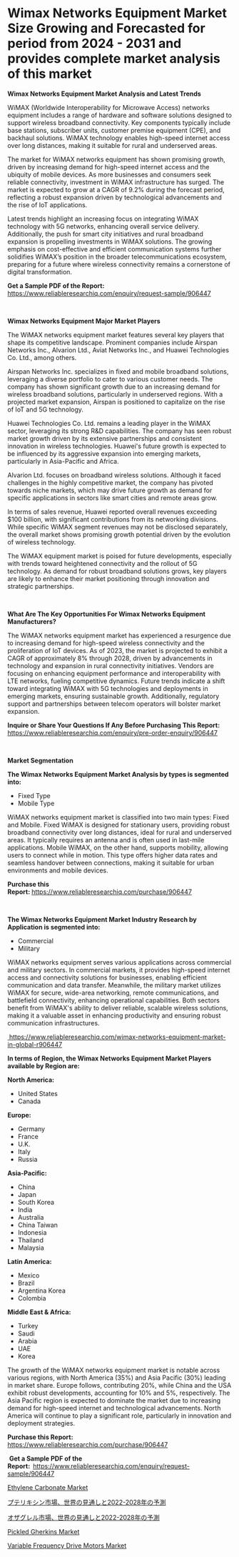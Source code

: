 <p><h1>Wimax Networks Equipment Market Size Growing and Forecasted for period from 2024 - 2031 and provides complete market analysis of this market</h1></p><p><strong>Wimax Networks Equipment Market Analysis and Latest Trends</strong></p>
<p><p>WiMAX (Worldwide Interoperability for Microwave Access) networks equipment includes a range of hardware and software solutions designed to support wireless broadband connectivity. Key components typically include base stations, subscriber units, customer premise equipment (CPE), and backhaul solutions. WiMAX technology enables high-speed internet access over long distances, making it suitable for rural and underserved areas.</p><p>The market for WiMAX networks equipment has shown promising growth, driven by increasing demand for high-speed internet access and the ubiquity of mobile devices. As more businesses and consumers seek reliable connectivity, investment in WiMAX infrastructure has surged. The market is expected to grow at a CAGR of 9.2% during the forecast period, reflecting a robust expansion driven by technological advancements and the rise of IoT applications.</p><p>Latest trends highlight an increasing focus on integrating WiMAX technology with 5G networks, enhancing overall service delivery. Additionally, the push for smart city initiatives and rural broadband expansion is propelling investments in WiMAX solutions. The growing emphasis on cost-effective and efficient communication systems further solidifies WiMAX’s position in the broader telecommunications ecosystem, preparing for a future where wireless connectivity remains a cornerstone of digital transformation.</p></p>
<p><strong>Get a Sample PDF of the Report:&nbsp;</strong> <a href="https://www.reliableresearchiq.com/enquiry/request-sample/906447">https://www.reliableresearchiq.com/enquiry/request-sample/906447</a></p>
<p>&nbsp;</p>
<p><strong>Wimax Networks Equipment Major Market Players</strong></p>
<p><p>The WiMAX networks equipment market features several key players that shape its competitive landscape. Prominent companies include Airspan Networks Inc., Alvarion Ltd., Aviat Networks Inc., and Huawei Technologies Co. Ltd., among others.</p><p>Airspan Networks Inc. specializes in fixed and mobile broadband solutions, leveraging a diverse portfolio to cater to various customer needs. The company has shown significant growth due to an increasing demand for wireless broadband solutions, particularly in underserved regions. With a projected market expansion, Airspan is positioned to capitalize on the rise of IoT and 5G technology.</p><p>Huawei Technologies Co. Ltd. remains a leading player in the WiMAX sector, leveraging its strong R&D capabilities. The company has seen robust market growth driven by its extensive partnerships and consistent innovation in wireless technologies. Huawei's future growth is expected to be influenced by its aggressive expansion into emerging markets, particularly in Asia-Pacific and Africa.</p><p>Alvarion Ltd. focuses on broadband wireless solutions. Although it faced challenges in the highly competitive market, the company has pivoted towards niche markets, which may drive future growth as demand for specific applications in sectors like smart cities and remote areas grow.</p><p>In terms of sales revenue, Huawei reported overall revenues exceeding $100 billion, with significant contributions from its networking divisions. While specific WiMAX segment revenues may not be disclosed separately, the overall market shows promising growth potential driven by the evolution of wireless technology. </p><p>The WiMAX equipment market is poised for future developments, especially with trends toward heightened connectivity and the rollout of 5G technology. As demand for robust broadband solutions grows, key players are likely to enhance their market positioning through innovation and strategic partnerships.</p></p>
<p>&nbsp;</p>
<p><strong>What Are The Key Opportunities For Wimax Networks Equipment Manufacturers?</strong></p>
<p><p>The WiMAX networks equipment market has experienced a resurgence due to increasing demand for high-speed wireless connectivity and the proliferation of IoT devices. As of 2023, the market is projected to exhibit a CAGR of approximately 8% through 2028, driven by advancements in technology and expansion in rural connectivity initiatives. Vendors are focusing on enhancing equipment performance and interoperability with LTE networks, fueling competitive dynamics. Future trends indicate a shift toward integrating WiMAX with 5G technologies and deployments in emerging markets, ensuring sustainable growth. Additionally, regulatory support and partnerships between telecom operators will bolster market expansion.</p></p>
<p><strong>Inquire or Share Your Questions If Any Before Purchasing This Report:</strong> <a href="https://www.reliableresearchiq.com/enquiry/pre-order-enquiry/906447">https://www.reliableresearchiq.com/enquiry/pre-order-enquiry/906447</a></p>
<p>&nbsp;</p>
<p><strong>Market Segmentation</strong></p>
<p><strong>The Wimax Networks Equipment Market Analysis by types is segmented into:</strong></p>
<p><ul><li>Fixed Type</li><li>Mobile Type</li></ul></p>
<p><p>WiMAX networks equipment market is classified into two main types: Fixed and Mobile. Fixed WiMAX is designed for stationary users, providing robust broadband connectivity over long distances, ideal for rural and underserved areas. It typically requires an antenna and is often used in last-mile applications. Mobile WiMAX, on the other hand, supports mobility, allowing users to connect while in motion. This type offers higher data rates and seamless handover between connections, making it suitable for urban environments and mobile devices.</p></p>
<p><strong>Purchase this Report:&nbsp;</strong><a href="https://www.reliableresearchiq.com/purchase/906447">https://www.reliableresearchiq.com/purchase/906447</a></p>
<p>&nbsp;</p>
<p><strong>The Wimax Networks Equipment Market Industry Research by Application is segmented into:</strong></p>
<p><ul><li>Commercial</li><li>Military</li></ul></p>
<p><p>WiMAX networks equipment serves various applications across commercial and military sectors. In commercial markets, it provides high-speed internet access and connectivity solutions for businesses, enabling efficient communication and data transfer. Meanwhile, the military market utilizes WiMAX for secure, wide-area networking, remote communications, and battlefield connectivity, enhancing operational capabilities. Both sectors benefit from WiMAX's ability to deliver reliable, scalable wireless solutions, making it a valuable asset in enhancing productivity and ensuring robust communication infrastructures.</p></p>
<p><a href="https://www.reliableresearchiq.com/wimax-networks-equipment-market-in-global-r906447">&nbsp;https://www.reliableresearchiq.com/wimax-networks-equipment-market-in-global-r906447</a></p>
<p><strong>In terms of Region, the Wimax Networks Equipment Market Players available by Region are:</strong></p>
<p>
    <p> <strong> North America: </strong>
        <ul>
            <li>United States</li>
            <li>Canada</li>
        </ul>
        </p> 
    <p> <strong> Europe: </strong>
        <ul>
            <li>Germany</li>
            <li>France</li>
            <li>U.K.</li>
            <li>Italy</li>
            <li>Russia</li>
        </ul>
        </p> 
    <p> <strong> Asia-Pacific: </strong>
        <ul>
            <li>China</li>
            <li>Japan</li>
            <li>South Korea</li>
            <li>India</li>
            <li>Australia</li>
            <li>China Taiwan</li>
            <li>Indonesia</li>
            <li>Thailand</li>
            <li>Malaysia</li>
        </ul>
        </p> 
    <p> <strong> Latin America: </strong>
        <ul>
            <li>Mexico</li>
            <li>Brazil</li>
            <li>Argentina Korea</li>
            <li>Colombia</li>
        </ul>
        </p> 
    <p> <strong> Middle East & Africa: </strong>
        <ul>
            <li>Turkey</li>
            <li>Saudi</li>
            <li>Arabia</li>
            <li>UAE</li>
            <li>Korea</li>
        </ul>
    </p>
    </p>
<p><p>The growth of the WiMAX networks equipment market is notable across various regions, with North America (35%) and Asia Pacific (30%) leading in market share. Europe follows, contributing 20%, while China and the USA exhibit robust developments, accounting for 10% and 5%, respectively. The Asia Pacific region is expected to dominate the market due to increasing demand for high-speed internet and technological advancements. North America will continue to play a significant role, particularly in innovation and deployment strategies.</p></p>
<p><strong>Purchase this Report: </strong><a href="https://www.reliableresearchiq.com/purchase/906447">https://www.reliableresearchiq.com/purchase/906447</a></p>
<p>&nbsp;<strong>Get a Sample PDF of the Report:&nbsp;&nbsp;</strong><a href="https://www.reliableresearchiq.com/enquiry/request-sample/906447">https://www.reliableresearchiq.com/enquiry/request-sample/906447</a></p>
<p><strong></strong></p>
<p><p><a href="https://issuu.com/reportprime-2/docs/ethylene-carbonate-market-size-2030_cec9be6e57dcb1">Ethylene Carbonate Market</a></p><p><a href="https://medium.com/@beaudamore/pteryxin-market-global-outlook-and-forecast-2022-2028-7978990be7e3">プテリキシン市場、世界の見通しと2022-2028年の予測</a></p><p><a href="https://medium.com/@beaudamore/ozagrel-market-global-outlook-and-forecast-2022-2028-211d14abfa6f">オザグレル市場、世界の見通しと2022-2028年の予測</a></p><p><a href="https://medium.com/@katherine.cornish79554/this-pickled-gherkins-market-research-report-evaluates-the-key-market-trends-drivers-and-60e554bdf9da">Pickled Gherkins Market</a></p><p><a href="https://www.linkedin.com/pulse/global-variable-frequency-drive-motors-market-trends-insights-tybnf?trackingId=83ps7qmyTHqusghh%2F6FOkg%3D%3D">Variable Frequency Drive Motors Market</a></p></p>